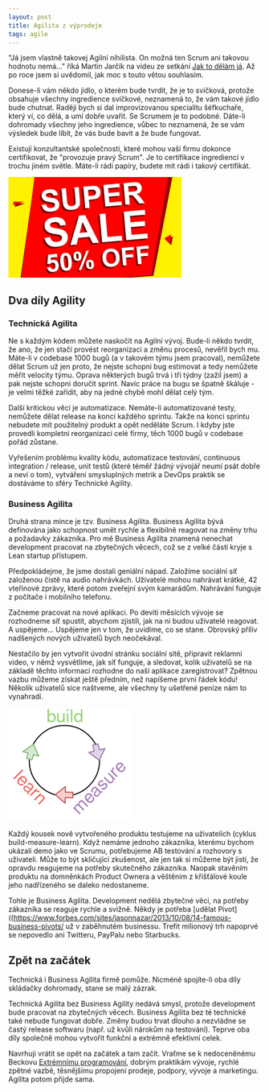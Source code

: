 ```yaml
---
layout: post
title: Agilita z výprodeje
tags: agile
---
```


"Já jsem vlastně takovej Agilní nihilista. On možná ten Scrum ani takovou hodnotu nemá..." říká
Martin Jarčík na videu ze setkání [Jak to dělám já](https://jaktodelamja.cz/).
Až po roce jsem si uvědomil, jak moc s touto větou souhlasím.

Donese-li vám někdo jídlo, o kterém bude tvrdit, že je to svíčková, protože obsahuje všechny ingredience
svíčkové, neznamená to, že vám takové jídlo bude chutnat. Raději bych si dal improvizovanou specialitu
šéfkuchaře, který ví, co dělá, a umí dobře uvařit. Se Scrumem je to podobné. Dáte-li dohromady
všechny jeho ingredience, vůbec to neznamená, že se vám výsledek bude líbit, že vás bude bavit a že bude fungovat.

Existují konzultantské společnosti, které mohou vaši firmu dokonce certifikovat, že "provozuje pravý Scrum".
Je to certifikace ingrediencí v trochu jiném světle. Máte-li rádi papíry, budete mít rádi i takový certifikát.

![Sleva 50%](/assets/sales-50-off.png)

## Dva díly Agility

### Technická Agilita

Ne s každým kódem můžete naskočit na Agilní vývoj. Bude-li někdo tvrdit, že ano,
že jen stačí provést reorganizaci a změnu procesů, nevěřil bych mu.
Máte-li v codebase 1000 bugů (a v takovém týmu jsem pracoval),
nemůžete dělat Scrum už jen proto, že nejste schopni bug estimovat a
tedy nemůžete měřit velocity týmu. Oprava některých bugů trvá i tři týdny (zažil jsem)
a pak nejste schopni doručit sprint. Navíc práce na bugu se špatně škáluje - je velmi těžké zařídit,
aby na jedné chybě mohl dělat celý tým.

Další kritickou věcí je automatizace. Nemáte-li automatizované testy,
nemůžete dělat release na konci každého sprintu. Takže na konci sprintu nebudete mít použitelný
produkt a opět neděláte Scrum. I kdyby jste provedli kompletní reorganizaci celé firmy,
těch 1000 bugů v codebase pořád zůstane.

Vyřešením problému kvality kódu, automatizace testování, continuous integration / release,
unit testů (které téměř žádný vývojář neumí psát dobře a neví o tom),
vytváření smysluplných metrik a DevOps praktik se dostáváme to sféry Technické Agility.

### Business Agilita

Druhá strana mince je tzv. Business Agilita. Business Agilita bývá definována jako
schopnost umět rychle a flexibilně reagovat na změny trhu a požadavky zákazníka.
Pro mě Business Agilita znamená nenechat development pracovat na zbytečných věcech,
což se z velké části kryje s Lean startup přístupem.

Předpokládejme, že jsme dostali geniální nápad.
Založíme sociální síť založenou čistě na audio nahrávkách. Uživatelé mohou nahrávat krátké,
42 vteřinové zprávy, které potom zveřejní svým kamarádům. Nahrávání funguje z počítače i mobilního telefonu.

Začneme pracovat na nové aplikaci. Po devíti měsících vývoje se rozhodneme síť spustit,
abychom zjistili, jak na ni budou uživatelé reagovat. A uspějeme… Uspějeme jen v tom,
že uvidíme, co se stane. Obrovský příliv nadšených nových uživatelů bych neočekával.

Nestačilo by jen vytvořit úvodní stránku sociální sítě, připravit reklamní video,
v němž vysvětlíme, jak síť funguje, a sledovat, kolik uživatelů se na základě těchto
informací rozhodne do naší aplikace zaregistrovat? Zpětnou vazbu můžeme získat ještě předním,
než napíšeme první řádek kódu! Několik uživatelů sice naštveme, ale všechny ty ušetřené peníze nám to vynahradí.

![Cyklus build-measure-learn](/assets/build-measure-learn.png)

Každý kousek nově vytvořeného produktu testujeme na uživatelích (cyklus build-measure-learn).
Když nemáme jednoho zákazníka, kterému bychom ukázali demo jako ve Scrumu,
potřebujeme AB testování a rozhovory s uživateli. Může to být skličující zkušenost,
ale jen tak si můžeme být jisti, že opravdu reagujeme na potřeby skutečného zákazníka.
Naopak stavěním produktu na domněnkách Product Ownera a věštěním z křišťálové
koule jeho nadřízeného se daleko nedostaneme.

Tohle je Business Agilita. Development nedělá zbytečné věci, na potřeby zákazníka se reaguje rychle a svižně.
Někdy je potřeba [udělat Pivot]((https://www.forbes.com/sites/jasonnazar/2013/10/08/14-famous-business-pivots/
už v zaběhnutém businessu. Trefit milionový trh napoprvé se nepovedlo ani Twitteru,
PayPalu nebo Starbucks.

## Zpět na začátek

Technická i Business Agilita firmě pomůže. Nicméně spojíte-li oba díly skládačky dohromady, stane se malý zázrak.

Technická Agilita bez Business Agility nedává smysl, protože development bude pracovat na zbytečných věcech.
Business Agilita bez té technické také nebude fungovat dobře.
Změny budou trvat dlouho a nezvládne se častý release softwaru (např. už kvůli nárokům na testování).
Teprve oba díly společně mohou vytvořit funkční a extrémně efektivní celek.

Navrhuji vrátit se opět na začátek a tam začít. Vraťme se k nedoceněnému Beckovu
[Extrémnímu programování](/sluzby),
dobrým praktikám vývoje, rychlé zpětné vazbě, těsnějšímu propojení prodeje, podpory, vývoje a marketingu.
Agilita potom přijde sama.
